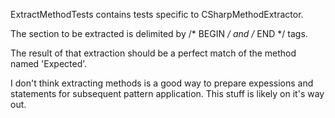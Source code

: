 ﻿ExtractMethodTests contains tests specific to CSharpMethodExtractor.

The section to be extracted is delimited by /* BEGIN */ and /* END */ tags.

The result of that extraction should be a perfect match of the method 
named 'Expected'.

I don't think extracting methods is a good way to prepare expessions and 
statements for subsequent pattern application. This stuff is likely on it's 
way out.